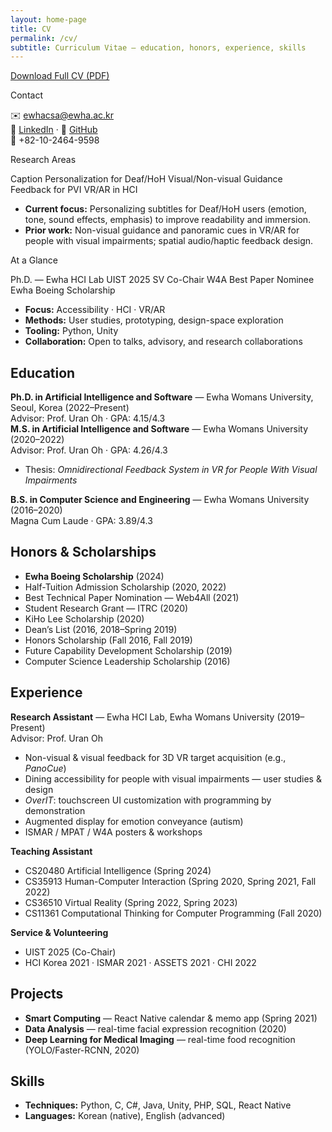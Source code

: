 ```yaml
---
layout: home-page
title: CV
permalink: /cv/
subtitle: Curriculum Vitae — education, honors, experience, skills
---
```


<p>
  <a class="btn btn--primary"
     href="SeungA_Chung_CV_250829.pdf"
     download target="_blank" rel="noopener">
    Download Full CV (PDF)
  </a>
</p>


<div class="cards">
  <div class="card">
    <p class="title">Contact</p>
    <p>
      ✉️ <a href="mailto:ewhacsa@ewha.ac.kr">ewhacsa@ewha.ac.kr</a><br/>
      🔗 <a href="https://linkedin.com/in/seunga-chung-0386a51bb/">LinkedIn</a> ·
      🐙 <a href="https://github.com/seunga-chung">GitHub</a><br/>
      📱 +82-10-2464-9598
    </p>
  </div>
  <div class="card">
  <p class="title">Research Areas</p>
  <p>
    <span class="badge">Caption Personalization for Deaf/HoH</span>
    <span class="badge">Visual/Non-visual Guidance Feedback for PVI</span>
    <span class="badge">VR/AR in HCI</span>
  </p>
  <ul>
    <li><strong>Current focus:</strong> Personalizing subtitles for Deaf/HoH users (emotion, tone, sound effects, emphasis) to improve readability and immersion.</li>
    <li><strong>Prior work:</strong> Non-visual guidance and panoramic cues in VR/AR for people with visual impairments; spatial audio/haptic feedback design.</li>
  </ul>
</div>
  
  <div class="card">
  <p class="title">At a Glance</p>
  <p>
    <span class="badge">Ph.D. — Ewha HCI Lab</span>
    <span class="badge">UIST 2025 SV Co-Chair</span>
    <span class="badge">W4A Best Paper Nominee</span>
    <span class="badge">Ewha Boeing Scholarship</span>
  </p>
  <ul>
    <li><strong>Focus:</strong> Accessibility · HCI · VR/AR</li>
    <li><strong>Methods:</strong> User studies, prototyping, design-space exploration</li>
    <li><strong>Tooling:</strong> Python, Unity</li>
    <li><strong>Collaboration:</strong> Open to talks, advisory, and research collaborations</li>
  </ul>
</div>


## Education
<div class="pub-card">
  <div class="pub-title"><strong>Ph.D. in Artificial Intelligence and Software</strong> — Ewha Womans University, Seoul, Korea (2022–Present)</div>
  <div class="pub-meta">Advisor: Prof. Uran Oh · GPA: 4.15/4.3</div>
</div>
<div class="pub-card">
  <div class="pub-title"><strong>M.S. in Artificial Intelligence and Software</strong> — Ewha Womans University (2020–2022)</div>
  <div class="pub-meta">Advisor: Prof. Uran Oh · GPA: 4.26/4.3</div>
  <ul>
    <li>Thesis: <em>Omnidirectional Feedback System in VR for People With Visual Impairments</em></li>
  </ul>
</div>
<div class="pub-card">
  <div class="pub-title"><strong>B.S. in Computer Science and Engineering</strong> — Ewha Womans University (2016–2020)</div>
  <div class="pub-meta">Magna Cum Laude · GPA: 3.89/4.3</div>
</div>

## Honors & Scholarships
<div class="pub-card">
  <ul>
    <li><strong>Ewha Boeing Scholarship</strong> (2024)</li>
    <li>Half-Tuition Admission Scholarship (2020, 2022)</li>
    <li>Best Technical Paper Nomination — Web4All (2021)</li>
    <li>Student Research Grant — ITRC (2020)</li>
    <li>KiHo Lee Scholarship (2020)</li>
    <li>Dean’s List (2016, 2018–Spring 2019)</li>
    <li>Honors Scholarship (Fall 2016, Fall 2019)</li>
    <li>Future Capability Development Scholarship (2019)</li>
    <li>Computer Science Leadership Scholarship (2016)</li>
  </ul>
</div>

## Experience
<div class="pub-card">
  <div class="pub-title"><strong>Research Assistant</strong> — Ewha HCI Lab, Ewha Womans University (2019–Present)</div>
  <div class="pub-meta">Advisor: Prof. Uran Oh</div>
  <ul>
    <li>Non-visual & visual feedback for 3D VR target acquisition (e.g., <em>PanoCue</em>)</li>
    <li>Dining accessibility for people with visual impairments — user studies & design</li>
    <li><em>OverIT</em>: touchscreen UI customization with programming by demonstration</li>
    <li>Augmented display for emotion conveyance (autism)</li>
    <li>ISMAR / MPAT / W4A posters & workshops</li>
  </ul>
</div>

<div class="pub-card">
  <div class="pub-title"><strong>Teaching Assistant</strong></div>
  <ul>
    <li>CS20480 Artificial Intelligence (Spring 2024)</li>
    <li>CS35913 Human-Computer Interaction (Spring 2020, Spring 2021, Fall 2022)</li>
    <li>CS36510 Virtual Reality (Spring 2022, Spring 2023)</li>
    <li>CS11361 Computational Thinking for Computer Programming (Fall 2020)</li>
  </ul>
</div>

<div class="pub-card">
  <div class="pub-title"><strong>Service & Volunteering</strong></div>
  <ul>
    <li>UIST 2025 (Co-Chair)</li>
    <li>HCI Korea 2021 · ISMAR 2021 · ASSETS 2021 · CHI 2022</li>
  </ul>
</div>

## Projects
<div class="pub-card">
  <ul>
    <li><strong>Smart Computing</strong> — React Native calendar & memo app (Spring 2021)</li>
    <li><strong>Data Analysis</strong> — real-time facial expression recognition (2020)</li>
    <li><strong>Deep Learning for Medical Imaging</strong> — real-time food recognition (YOLO/Faster-RCNN, 2020)</li>
  </ul>
</div>

## Skills
<div class="pub-card">
  <ul>
    <li><strong>Techniques:</strong> Python, C, C#, Java, Unity, PHP, SQL, React Native</li>
    <li><strong>Languages:</strong> Korean (native), English (advanced)</li>
  </ul>
</div>
